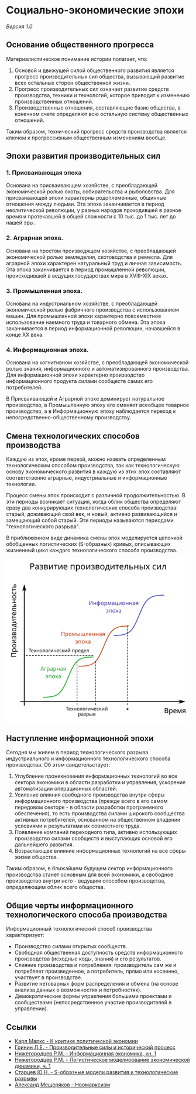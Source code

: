 # Социально-экономические эпохи

*Версия 1.0*

## Основание общественного прогресса

Материалистическое понимание истории полагает, что:

1. Основой и движущей силой общественного развития является прогресс производительных сил общества, вызывающий развитие всех остальных сторон общественной жизни. 
2. Прогресс производительных сил означает развитие средств производства, техники и технологий, которое приводит к изменению производственных отношений.
3. Производственные отношения, составляющие базис общества, в конечном счете определяют всю остальную систему общественных отношений.

Таким образом, технический прогресс средств производства является ключом к прогрессивным общественным изменениям вообще.


## Эпохи развития производительных сил

### 1. Присваивающая эпоха

Основана на присваивающем хозяйстве, с преобладающей экономической ролью охоты, собирательства и рыболовства. Для присваивающей эпохи характерны родоплеменные, общинные отношения между людьми. Эта эпоха заканчивается в период неолитической революции, у разных народов проходившей в разное время и протекавшей в общей сложности с 10 тыс. до 1 тыс. лет до нашей эры.

### 2. Аграрная эпоха.

Основана на простом производящем хозяйстве, с преобладающей экономической ролью земледелия, скотоводства и ремесла. Для аграрной эпохи характерен натуральный труд и личная зависимость. Эта эпоха заканчивается в период промышленной революции, происходившей в ведущих государствах мира в XVIII-XIX веках.

### 3. Промышленная эпоха.

Основана на индустриальном хозяйстве, с преобладающей экономической ролью фабричного производства с использованием машин. Для промышленной эпохи характерно повсеместное использование наемного труда и товарного обмена. Эта эпоха заканчивается в период информационной революции, начавшейся в конце XX века.

### 4. Информационная эпоха.

Основана на когнитивном хозяйстве, с преобладающей экономической ролью знания, информационного и автоматизированного производства. Для информационной эпохи характерно производство информационного продукта силами сообществ самих его потребителей.

В Присваивающей и Аграрной эпохе доминирует натуральное производство, в Промышленную эпоху его сменяет всеобщее товарное производство, а в Информационную эпоху наблюдается переход к непосредственно-общественному производству.


## Смена технологических способов производства

Каждую из эпох, кроме первой, можно назвать определенным технологическим способом производства, так как технологическую основу экономического развития в каждую из этих эпох составляют соответственно аграрные, индустриальные и информационные технологии.

Процесс смены эпох происходит с различной продолжительностью. В эти периоды возникает ситуация, когда облик общества определяют сразу два конкурирующих технологических способа производства: старый, доживающий свой век, и новый, активно развивающийся и замещающий собой старый. Эти периоды называются периодами "технологического разрыва".

В приближенном виде динамика смены эпох моделируется цепочкой обобщенных логистических (S-образных) кривых, описывающих жизненный цикл каждого технологического способа производства.

![Развитие производительных сил общества](./vis-socio-economic-eras.ru/change-of-eras.svg)


## Наступление информационной эпохи

Сегодня мы живем в период технологического разрыва индустриального и информационного технологического способа производства. Об этом свидетельствует:

1. Углубление проникновения информационных технологий во все сектора экономики в области разработки и управления, ускорение автоматизации операционных областей.
2. Усиление влияния свободного производства внутри сферы информационного производства (прежде всего в его самом передовом секторе - в области разработки программного обеспечения), то есть производства силами широкого сообщества активных потребителей, основанном на общественном владении условиями и результатами их совместного труда.
3. Появление компаний переходного типа, активно использующих производство силами сообществ и выступающих основой его дальнейшего развития.
4. Возрастающее влияние информационных технологий на все сферы жизни общества.

Таким образом, в ближайшем будущем сектор информационного производства станет основным для всей экономики, а свободное производство внутри него - ведущим способом производства, определяющим облик всего общества.


## Общие черты информационного технологического способа производства

Информационный технологический способ производства характеризует:

- Производство силами открытых сообществ.
- Свободная общественная доступность средств информационного производства (исходные коды, знания) и его результатов.
- Слияние производства и потребления: производитель сам же и потребляет произведенное, а потребитель, прямо или косвенно, участвует в производстве.
- Развитие нетоварных форм распределения и обмена (на основе анализа данных о возможностях и потребностях).
- Демократические формы управления большими проектами и сообществами (непосредственное участие производителей в управлении).


## Ссылки

- [Карл Маркс - К критике политической экономии](https://www.esperanto.mv.ru/Marksismo/Krit/index.html)
- [Гринин Л.Е. - Производительные силы и исторический процесс](magnet:?xt=urn:btih:943a5c9f7012a3b905fe0c07e228afe68d43ea25&dn=%d0%9f%d1%80%d0%be%d0%b8%d0%b7%d0%b2%d0%be%d0%b4%d0%b8%d1%82%d0%b5%d0%bb%d1%8c%d0%bd%d1%8b%d0%b5%20%d1%81%d0%b8%d0%bb%d1%8b%20%d0%b8%20%d0%b8%d1%81%d1%82%d0%be%d1%80%d0%b8%d1%87%d0%b5%d1%81%d0%ba%d0%b8%d0%b9%20%d0%bf%d1%80%d0%be%d1%86%d0%b5%d1%81%d1%81&tr=http%3a%2f%2fbt3.t-ru.org%2fann%3fmagnet)
- [Нижегородцев Р.М. - Информационная экономика, кн. 1](http://www.vixri.com/d/Nizhegorodcev%20R.M.%20%20_kn.1-3_Informacionnaja%20ekonomika%20(v%203-x%20knigax)%202002i.pdf)
- [Нижегородцев Р.М. - Логистическое моделирование экономической динамики, ч. 1](https://cyberleninka.ru/article/n/logisticheskoe-modelirovanie-ekonomicheskoy-dinamiki-ch-i/viewer)
- [Старцев Ю.Н. - S-образные модели развития и технологические разрывы](https://cyberleninka.ru/article/n/s-obraznye-modeli-razvitiya-i-tehnologicheskie-razryvy/viewer)
- [Александ Мещеряков - Ноомарксизм](https://github.com/marxizmo/noomarxizm/blob/master/noomarxizm.md)
